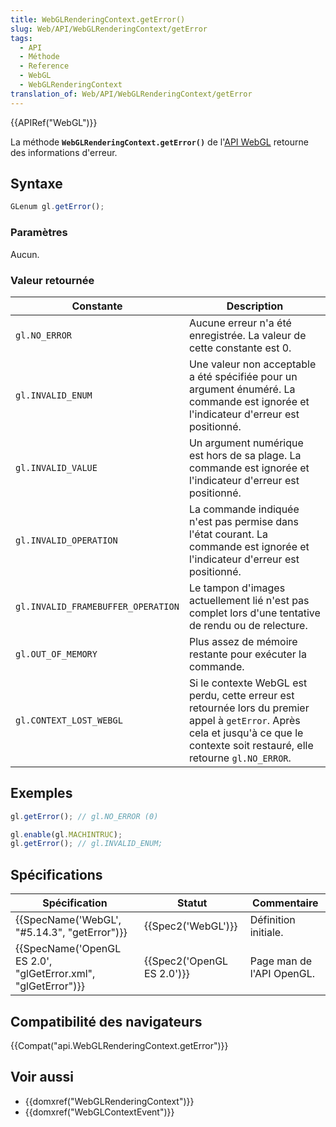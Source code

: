 ```yaml
---
title: WebGLRenderingContext.getError()
slug: Web/API/WebGLRenderingContext/getError
tags:
  - API
  - Méthode
  - Reference
  - WebGL
  - WebGLRenderingContext
translation_of: Web/API/WebGLRenderingContext/getError
---
```

{{APIRef("WebGL")}}

La méthode **`WebGLRenderingContext.getError()`** de l'[API WebGL](/fr-Fr/docs/Web/API/WebGL_API) retourne des informations d'erreur.

## Syntaxe

```js
GLenum gl.getError();
```

### Paramètres

Aucun.

### Valeur retournée

| Constante                          | Description                                                                                                                                                                         |
| ---------------------------------- | ----------------------------------------------------------------------------------------------------------------------------------------------------------------------------------- |
| `gl.NO_ERROR`                      | Aucune erreur n'a été enregistrée. La valeur de cette constante est 0.                                                                                                              |
| `gl.INVALID_ENUM`                  | Une valeur non acceptable a été spécifiée pour un argument énuméré. La commande est ignorée et l'indicateur d'erreur est positionné.                                                |
| `gl.INVALID_VALUE`                 | Un argument numérique est hors de sa plage. La commande est ignorée et l'indicateur d'erreur est positionné.                                                                        |
| `gl.INVALID_OPERATION`             | La commande indiquée n'est pas permise dans l'état courant. La commande est ignorée et l'indicateur d'erreur est positionné.                                                        |
| `gl.INVALID_FRAMEBUFFER_OPERATION` | Le tampon d'images actuellement lié n'est pas complet lors d'une tentative de rendu ou de relecture.                                                                                |
| `gl.OUT_OF_MEMORY`                 | Plus assez de mémoire restante pour exécuter la commande.                                                                                                                           |
| `gl.CONTEXT_LOST_WEBGL`            | Si le contexte WebGL est perdu, cette erreur est retournée lors du premier appel à `getError`. Après cela et jusqu'à ce que le contexte soit restauré, elle retourne `gl.NO_ERROR`. |

## Exemples

```js
gl.getError(); // gl.NO_ERROR (0)

gl.enable(gl.MACHINTRUC);
gl.getError(); // gl.INVALID_ENUM;
```

## Spécifications

| Spécification                                                                    | Statut                               | Commentaire               |
| -------------------------------------------------------------------------------- | ------------------------------------ | ------------------------- |
| {{SpecName('WebGL', "#5.14.3", "getError")}}                     | {{Spec2('WebGL')}}             | Définition initiale.      |
| {{SpecName('OpenGL ES 2.0', "glGetError.xml", "glGetError")}} | {{Spec2('OpenGL ES 2.0')}} | Page man de l'API OpenGL. |

## Compatibilité des navigateurs

{{Compat("api.WebGLRenderingContext.getError")}}

## Voir aussi

- {{domxref("WebGLRenderingContext")}}
- {{domxref("WebGLContextEvent")}}

